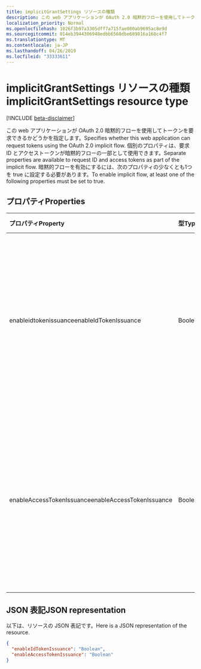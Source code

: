 ```yaml
---
title: implicitGrantSettings リソースの種類
description: この web アプリケーションが OAuth 2.0 暗黙的フローを使用してトークンを要求できるかどうかを指定します。 個別のプロパティは、要求 ID とアクセストークンが暗黙的フローの一部として使用できます。 暗黙的フローを有効にするには、次のプロパティの少なくとも1つを true に設定する必要があります。
localization_priority: Normal
ms.openlocfilehash: 1026f3b97a3305dff7a715fae000ab9695ac8e9d
ms.sourcegitcommit: 014eb3944306948edbb6560dbe689816a168c4f7
ms.translationtype: MT
ms.contentlocale: ja-JP
ms.lasthandoff: 04/26/2019
ms.locfileid: "33333611"
---
```

# <a name="implicitgrantsettings-resource-type"></a><span data-ttu-id="8cbfa-105">implicitGrantSettings リソースの種類</span><span class="sxs-lookup"><span data-stu-id="8cbfa-105">implicitGrantSettings resource type</span></span>

[!INCLUDE [beta-disclaimer](../../includes/beta-disclaimer.md)]

<span data-ttu-id="8cbfa-106">この web アプリケーションが OAuth 2.0 暗黙的フローを使用してトークンを要求できるかどうかを指定します。</span><span class="sxs-lookup"><span data-stu-id="8cbfa-106">Specifies whether this web application can request tokens using the OAuth 2.0 implicit flow.</span></span> <span data-ttu-id="8cbfa-107">個別のプロパティは、要求 ID とアクセストークンが暗黙的フローの一部として使用できます。</span><span class="sxs-lookup"><span data-stu-id="8cbfa-107">Separate properties are available to request ID and access tokens as part of the implicit flow.</span></span> <span data-ttu-id="8cbfa-108">暗黙的フローを有効にするには、次のプロパティの少なくとも1つを true に設定する必要があります。</span><span class="sxs-lookup"><span data-stu-id="8cbfa-108">To enable implicit flow, at least one of the following properties must be set to true.</span></span>

## <a name="properties"></a><span data-ttu-id="8cbfa-109">プロパティ</span><span class="sxs-lookup"><span data-stu-id="8cbfa-109">Properties</span></span>

| <span data-ttu-id="8cbfa-110">プロパティ</span><span class="sxs-lookup"><span data-stu-id="8cbfa-110">Property</span></span> | <span data-ttu-id="8cbfa-111">型</span><span class="sxs-lookup"><span data-stu-id="8cbfa-111">Type</span></span> | <span data-ttu-id="8cbfa-112">説明</span><span class="sxs-lookup"><span data-stu-id="8cbfa-112">Description</span></span> |
|:---------|:-----|:------------|
|<span data-ttu-id="8cbfa-113">enableidtokenissuance</span><span class="sxs-lookup"><span data-stu-id="8cbfa-113">enableIdTokenIssuance</span></span>| <span data-ttu-id="8cbfa-114">Boolean</span><span class="sxs-lookup"><span data-stu-id="8cbfa-114">Boolean</span></span> | <span data-ttu-id="8cbfa-115">この web アプリケーションが OAuth 2.0 暗黙的フローを使用して ID トークンを要求できるかどうかを指定します。</span><span class="sxs-lookup"><span data-stu-id="8cbfa-115">Specifies whether this web application can request an ID token using the OAuth 2.0 implicit flow.</span></span>|
|<span data-ttu-id="8cbfa-116">enableAccessTokenIssuance</span><span class="sxs-lookup"><span data-stu-id="8cbfa-116">enableAccessTokenIssuance</span></span>| <span data-ttu-id="8cbfa-117">Boolean</span><span class="sxs-lookup"><span data-stu-id="8cbfa-117">Boolean</span></span> | <span data-ttu-id="8cbfa-118">この web アプリケーションが OAuth 2.0 暗黙的フローを使用してアクセストークンを要求できるかどうかを指定します。</span><span class="sxs-lookup"><span data-stu-id="8cbfa-118">Specifies whether this web application can request an access token using the OAuth 2.0 implicit flow.</span></span>|

## <a name="json-representation"></a><span data-ttu-id="8cbfa-119">JSON 表記</span><span class="sxs-lookup"><span data-stu-id="8cbfa-119">JSON representation</span></span>
<span data-ttu-id="8cbfa-120">以下は、リソースの JSON 表記です。</span><span class="sxs-lookup"><span data-stu-id="8cbfa-120">Here is a JSON representation of the resource.</span></span>
<!-- {
  "blockType": "resource",
  "keyProperty": "id",
  "@odata.type": "microsoft.graph.implicitGrantSettings"
}-->
```json
{
  "enableIdTokenIssuance": "Boolean",
  "enableAccessTokenIssuance": "Boolean"
}

```
